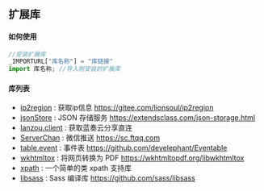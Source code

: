 ## 扩展库


#### 如何使用

```js
//安装扩展库
_IMPORTURL["库名称"] = "库链接"
import 库名称; //导入刚安装的扩展库
```

#### 库列表

- [ip2region](https://suiang.cn/aardio/samples/ip2region) : 获取ip信息 https://gitee.com/lionsoul/ip2region
- [jsonStore](https://suiang.cn/aardio/samples/jsonStore) : JSON 存储服务 https://extendsclass.com/json-storage.html
- [lanzou.client](https://suiang.cn/aardio/samples/lanzou) : 获取蓝奏云分享直连
- [ServerChan](https://suiang.cn/aardio/samples/ServerChan) : 微信推送 https://sc.ftqq.com
- [table.event](https://suiang.cn/aardio/samples/Eventable) : 事件表 https://github.com/develephant/Eventable
- [wkhtmltox](https://suiang.cn/aardio/samples/wkhtmltox) : 将网页转换为 PDF https://wkhtmltopdf.org/libwkhtmltox
- [xpath](https://suiang.cn/aardio/samples/xpath) : 一个简单的类 xpath 支持库
- [libsass](https://suiang.cn/aardio/samples/libass) : Sass 编译库 https://github.com/sass/libsass